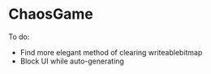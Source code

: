 # ChaosGame

To do:
- Find more elegant method of clearing writeablebitmap
- Block UI while auto-generating
